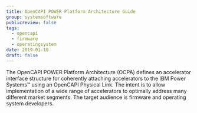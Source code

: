 ```yaml
---
title: OpenCAPI POWER Platform Architecture Guide
group: systemsoftware
publicreview: false
tags:
  - opencapi
  - firmware
  - operatingsystem
date: 2019-01-18
draft: false
---
```


The OpenCAPI POWER Platform Architecture (OCPA) defines an accelerator interface structure for
coherently attaching accelerators to the IBM Power Systems™ using an OpenCAPI Physical Link.
The intent is to allow implementation of a wide range of accelerators to optimally address many different market segments.
The target audience is firmware and operating system developers.
